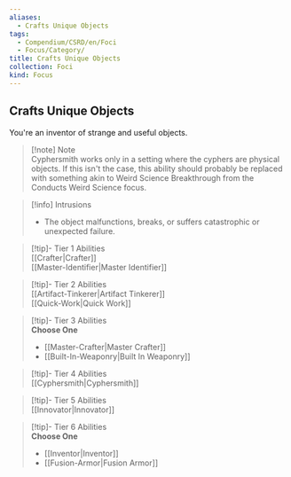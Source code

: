 ```yaml
---
aliases:
  - Crafts Unique Objects
tags:
  - Compendium/CSRD/en/Foci
  - Focus/Category/
title: Crafts Unique Objects
collection: Foci
kind: Focus
---
```

## Crafts Unique Objects  
You're an inventor of strange and useful objects.  

>[!note] Note  
>Cyphersmith works only in a setting where the cyphers are physical objects. If this isn't the case, this ability should probably be replaced with something akin to Weird Science Breakthrough from the Conducts Weird Science focus. 
  

>[!info] Intrusions  
>- The object malfunctions, breaks, or suffers catastrophic or unexpected failure.  


>[!tip]- Tier 1 Abilities  
> [[Crafter|Crafter]]  
> [[Master-Identifier|Master Identifier]]  


>[!tip]- Tier 2 Abilities  
> [[Artifact-Tinkerer|Artifact Tinkerer]]  
> [[Quick-Work|Quick Work]]  


>[!tip]- Tier 3 Abilities  
> **Choose One**  
>- [[Master-Crafter|Master Crafter]]  
>- [[Built-In-Weaponry|Built In Weaponry]]  


>[!tip]- Tier 4 Abilities  
> [[Cyphersmith|Cyphersmith]]  


>[!tip]- Tier 5 Abilities  
> [[Innovator|Innovator]]  


>[!tip]- Tier 6 Abilities  
> **Choose One**  
>- [[Inventor|Inventor]]  
>- [[Fusion-Armor|Fusion Armor]]

